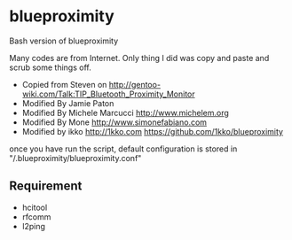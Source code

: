 blueproximity
=============
Bash version of blueproximity

Many codes are from Internet. Only thing I did was copy and paste and scrub some things off.

- Copied from Steven on http://gentoo-wiki.com/Talk:TIP_Bluetooth_Proximity_Monitor
- Modified By Jamie Paton 
- Modified By Michele Marcucci http://www.michelem.org
- Modified By Mone http://www.simonefabiano.com
- Modified by ikko http://1kko.com https://github.com/1kko/blueproximity

once you have run the script,
default configuration is stored in "<your home dir>/.blueproximity/blueproximity.conf"


Requirement
-----------
- hcitool
- rfcomm
- l2ping
